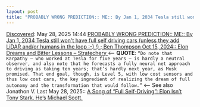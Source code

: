 ```yaml
---
layout: post
title: "PROBABLY WRONG PREDICTION:: ME:: By Jan 1, 2034 Tesla still won't have full self driving cars (unless they add LiDAR and/or humans in the loop :-) !) ; Ben Thompson Oct 15, 2024:: Elon Dreams and Bitter Lessons – Stratechery "
---
```

[Discovered](http://rolandtanglao.com/2020/07/29/p1-blogthis-checkvist-list-links-to-blog/): May 28, 2025 14:44  [PROBABLY WRONG PREDICTION:: ME:: By Jan 1, 2034 Tesla still won't have full self driving cars (unless they add LiDAR and/or humans in the loop :-) !) ; Ben Thompson Oct 15, 2024:: Elon Dreams and Bitter Lessons – Stratechery ](https://stratechery.com/2024/elon-dreams-and-bitter-lessons/) <-- **QUOTE**: `“Do note that Karpathy — who worked at Tesla for five years — is hardly a neutral observer, and also note that he forecasts a fully neural net approach to driving as taking ten years; that’s hardly next year, as Musk promised. That end goal, though, is Level 5, with low cost sensors and thus low cost cars, the key ingredient of realizing the dream of full autonomy and the transformation that would follow.”` <-- See also Jonathon V. Last May 28, 2025:: [A Song of “Full Self-Driving”: Elon Isn’t Tony Stark. He’s Michael Scott.](https://www.thebulwark.com/p/elon-musk-self-driving-fsd-tesla-tony-stark-michael-scott)
